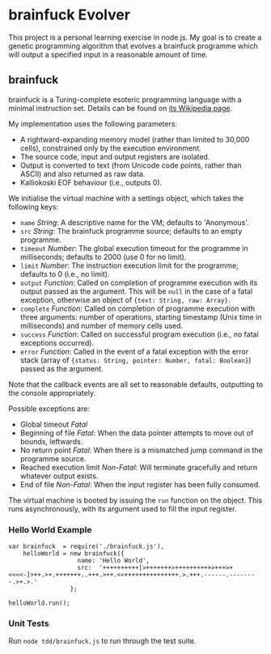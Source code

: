 # brainfuck Evolver

This project is a personal learning exercise in node.js. My goal is to
create a genetic programming algorithm that evolves a brainfuck
programme which will output a specified input in a reasonable amount of
time.

## brainfuck

brainfuck is a Turing-complete esoteric programming language with a
minimal instruction set. Details can be found on [its Wikipedia
page](http://en.wikipedia.org/wiki/Brainfuck).

My implementation uses the following parameters:

* A rightward-expanding memory model (rather than limited to 30,000
  cells), constrained only by the execution environment.
* The source code, input and output registers are isolated.
* Output is converted to text (from Unicode code points, rather than
  ASCII) and also returned as raw data.
* Kalliokoski EOF behaviour (i.e., outputs 0).

We initialise the virtual machine with a settings object, which takes
the following keys:

* `name` *String*: A descriptive name for the VM; defaults to
  'Anonymous'.
* `src` *String*: The brainfuck programme source; defaults to an empty
  programme.
* `timeout` *Number*: The global execution timeout for the programme in
  milliseconds; defaults to 2000 (use 0 for no limit).
* `limit` *Number*: The instruction execution limit for the programme;
  defaults to 0 (i.e., no limit).
* `output` *Function*: Called on completion of programme execution with
  its output passed as the argument. This will be `null` in the case of
  a fatal exception, otherwise an object of `{text: String, raw:
  Array}`.
* `complete` *Function*: Called on completion of programme execution
  with three arguments: number of operations, starting timestamp (Unix
  time in milliseconds) and number of memory cells used.
* `success` *Function*: Called on successful program execution (i.e., no
  fatal exceptions occurred).
* `error` *Function*: Called in the event of a fatal exception with the
  error stack (array of `{status: String, pointer: Number, fatal:
  Boolean}`) passed as the argument.

Note that the callback events are all set to reasonable defaults,
outputting to the console appropriately.

Possible exceptions are:

* Global timeout *Fatal*
* Beginning of file *Fatal*: When the data pointer attempts to move out
  of bounds, leftwards.
* No return point *Fatal*: When there is a mismatched jump command in
  the programme source.
* Reached execution limit *Non-Fatal*: Will terminate gracefully and
  return whatever output exists.
* End of file *Non-Fatal*: When the input register has been fully
  consumed.

The virtual machine is booted by issuing the `run` function on the
object. This runs asynchronously, with its argument used to fill the
input register.

### Hello World Example
   
    var brainfuck  = require('./brainfuck.js'),
        helloWorld = new brainfuck({
                       name: 'Hello World',
                       src:  '++++++++++[>+++++++>++++++++++>+++>+<<<<-]>++.>+.+++++++..+++.>++.<<+++++++++++++++.>.+++.------.--------.>+.>.'
                     };

    helloWorld.run();

### Unit Tests

Run `node tdd/brainfuck.js` to run through the test suite.

